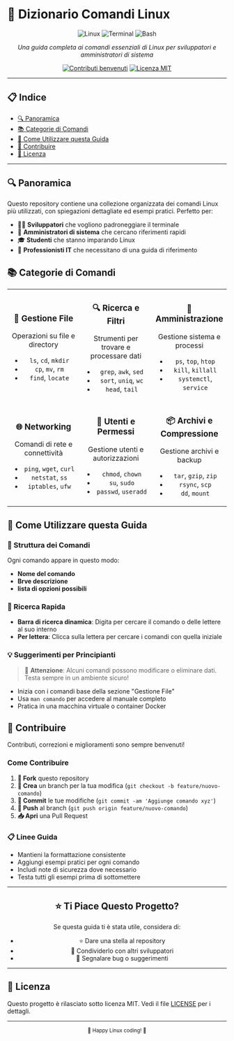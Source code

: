# 🐧 Dizionario Comandi Linux

<div align="center">

![Linux](https://img.shields.io/badge/Linux-FCC624?style=for-the-badge&logo=linux&logoColor=black)
![Terminal](https://img.shields.io/badge/Terminal-4D4D4D?style=for-the-badge&logo=gnometerminal&logoColor=white)
![Bash](https://img.shields.io/badge/Bash-4EAA25?style=for-the-badge&logo=gnubash&logoColor=white)

*Una guida completa ai comandi essenziali di Linux per sviluppatori e amministratori di sistema*

[![Contributi benvenuti](https://img.shields.io/badge/contributi-benvenuti-brightgreen.svg?style=flat)](CONTRIBUTING.md)
[![Licenza MIT](https://img.shields.io/badge/licenza-MIT-blue.svg)](LICENSE)

</div>

---

## 📋 Indice

- [🔍 Panoramica](#-panoramica)
- [📚 Categorie di Comandi](#-categorie-di-comandi)
- [🚀 Come Utilizzare questa Guida](#-come-utilizzare-questa-guida)
- [🤝 Contribuire](#-contribuire)
- [📄 Licenza](#-licenza)

---

## 🔍 Panoramica

Questo repository contiene una collezione organizzata dei comandi Linux più utilizzati, con spiegazioni dettagliate ed esempi pratici. Perfetto per:

- 👨‍💻 **Sviluppatori** che vogliono padroneggiare il terminale
- 🔧 **Amministratori di sistema** che cercano riferimenti rapidi
- 🎓 **Studenti** che stanno imparando Linux
- 💼 **Professionisti IT** che necessitano di una guida di riferimento

## 📚 Categorie di Comandi

<table>
<tr>
<td align="center" width="33%">

### 📁 **Gestione File**
Operazioni su file e directory
- `ls`, `cd`, `mkdir`
- `cp`, `mv`, `rm`
- `find`, `locate`

</td>
<td align="center" width="33%">

### 🔍 **Ricerca e Filtri**
Strumenti per trovare e processare dati
- `grep`, `awk`, `sed`
- `sort`, `uniq`, `wc`
- `head`, `tail`

</td>
<td align="center" width="33%">

### 🔧 **Amministrazione**
Gestione sistema e processi
- `ps`, `top`, `htop`
- `kill`, `killall`
- `systemctl`, `service`

</td>
</tr>
<tr>
<td align="center" width="33%">

### 🌐 **Networking**
Comandi di rete e connettività
- `ping`, `wget`, `curl`
- `netstat`, `ss`
- `iptables`, `ufw`

</td>
<td align="center" width="33%">

### 👥 **Utenti e Permessi**
Gestione utenti e autorizzazioni
- `chmod`, `chown`
- `su`, `sudo`
- `passwd`, `useradd`

</td>
<td align="center" width="33%">

### 📦 **Archivi e Compressione**
Gestione archivi e backup
- `tar`, `gzip`, `zip`
- `rsync`, `scp`
- `dd`, `mount`

</td>
</tr>
</table>

## 🚀 Come Utilizzare questa Guida

### 📖 Struttura dei Comandi

Ogni comando appare in questo modo:

- **Nome del comando**
- **Brve descrizione**
- **lista di opzioni possibili**

### 🔎 Ricerca Rapida

- **Barra di ricerca dinamica**: Digita per cercare il comando o delle lettere al suo interno
- **Per lettera**: Clicca sulla lettera per cercare i comandi con quella iniziale

### 💡 Suggerimenti per Principianti

> 🚨 **Attenzione**: Alcuni comandi possono modificare o eliminare dati. Testa sempre in un ambiente sicuro!

- Inizia con i comandi base della sezione "Gestione File"
- Usa `man comando` per accedere al manuale completo
- Pratica in una macchina virtuale o container Docker

## 🤝 Contribuire

Contributi, correzioni e miglioramenti sono sempre benvenuti! 

### Come Contribuire

1. **🍴 Fork** questo repository
2. **🌿 Crea** un branch per la tua modifica (`git checkout -b feature/nuovo-comando`)
3. **📝 Commit** le tue modifiche (`git commit -am 'Aggiunge comando xyz'`)
4. **🚀 Push** al branch (`git push origin feature/nuovo-comando`)
5. **📥 Apri** una Pull Request

### 📋 Linee Guida

- Mantieni la formattazione consistente
- Aggiungi esempi pratici per ogni comando
- Includi note di sicurezza dove necessario
- Testa tutti gli esempi prima di sottomettere

---

<div align="center">

## ⭐ Ti Piace Questo Progetto?

Se questa guida ti è stata utile, considera di:
- ⭐ Dare una stella al repository
- 🔄 Condividerlo con altri sviluppatori
- 🐛 Segnalare bug o suggerimenti

---

</div>

## 📄 Licenza

Questo progetto è rilasciato sotto licenza MIT. Vedi il file [LICENSE](LICENSE) per i dettagli.

---

<div align="center">
<sub>🐧 Happy Linux coding! 🐧</sub>
</div>